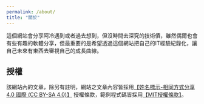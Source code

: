 ```yaml
---
permalink: /about/
title: "關於"
---
```


這個網站會分享阿冷遇到或者過去想到，但沒時間去深究的技術債，雖然偶爾也會有些有趣的軟體分享，但最重要的是希望透過這個網站把自己的IT經驗紀錄化，讓自己未來有東西去審視自己的成長曲線。

## 授權

該網站內的文章，除另有註明，網站之文章內容皆採用[【姓名標示-相同方式分享 4.0 國際 (CC BY-SA 4.0)】](https://creativecommons.org/licenses/by-sa/4.0/deed.zh_TW) 授權條款，範例程式碼皆採用[【MIT授權條款】](https://opensource.org/licenses/MIT)。